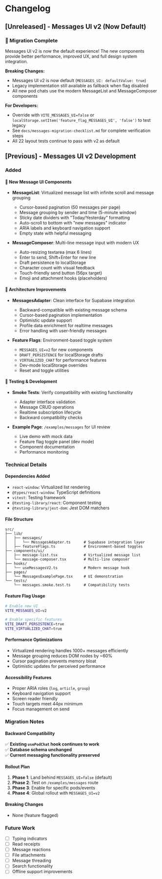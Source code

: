 # Changelog

## [Unreleased] - Messages UI v2 (Now Default)

### 🎉 Migration Complete
Messages UI v2 is now the default experience! The new components provide better performance, improved UX, and full design system integration.

**Breaking Changes:**
- Messages UI v2 is now default (`MESSAGES_UI: defaultValue: true`)
- Legacy implementation still available as fallback when flag disabled
- All new pod chats use the modern MessageList and MessageComposer components

**For Developers:**
- Override with `VITE_MESSAGES_UI=false` or `localStorage.setItem('feature_flag_MESSAGES_UI', 'false')` to test legacy
- See `docs/messages-migration-checklist.md` for complete verification steps
- All 22 layout tests continue to pass with v2 as default

## [Previous] - Messages UI v2 Development

### Added

#### 🎨 New Message UI Components
- **MessageList**: Virtualized message list with infinite scroll and message grouping
  - Cursor-based pagination (50 messages per page)
  - Message grouping by sender and time (5-minute window)
  - Sticky date dividers with "Today/Yesterday" formatting
  - Auto-scroll to bottom with "new messages" indicator
  - ARIA labels and keyboard navigation support
  - Empty state with helpful messaging

- **MessageComposer**: Multi-line message input with modern UX
  - Auto-resizing textarea (max 6 lines)
  - Enter to send, Shift+Enter for new line
  - Draft persistence to localStorage
  - Character count with visual feedback
  - Touch-friendly send button (56px target)
  - Emoji and attachment hooks (placeholders)

#### 🔧 Architecture Improvements
- **MessagesAdapter**: Clean interface for Supabase integration
  - Backward-compatible with existing message schema
  - Cursor-based pagination implementation
  - Optimistic update support
  - Profile data enrichment for realtime messages
  - Error handling with user-friendly messages

- **Feature Flags**: Environment-based toggle system
  - `MESSAGES_UI=v2` for new components
  - `DRAFT_PERSISTENCE` for localStorage drafts
  - `VIRTUALIZED_CHAT` for performance features
  - Dev-mode localStorage overrides
  - Reset and toggle utilities

#### 🧪 Testing & Development
- **Smoke Tests**: Verify compatibility with existing functionality
  - Adapter interface validation
  - Message CRUD operations
  - Realtime subscription lifecycle
  - Backward compatibility checks

- **Example Page**: `/examples/messages` for UI review
  - Live demo with mock data
  - Feature flag toggle panel (dev mode)
  - Component documentation
  - Performance monitoring

### Technical Details

#### Dependencies Added
- `react-window`: Virtualized list rendering
- `@types/react-window`: TypeScript definitions
- `vitest`: Testing framework
- `@testing-library/react`: Component testing
- `@testing-library/jest-dom`: Jest DOM matchers

#### File Structure
```
src/
├── lib/
│   ├── messages/
│   │   └── MessagesAdapter.ts      # Supabase integration layer
│   ├── featureFlags.ts             # Environment-based toggles
├── components/ui/
│   ├── message-list.tsx            # Virtualized message list
│   └── message-composer.tsx        # Multi-line composer
├── hooks/
│   └── useMessagesV2.ts            # Modern message hook
├── pages/
│   └── MessagesExamplePage.tsx     # UI demonstration
└── tests/
    └── messages.smoke.test.ts      # Compatibility tests
```

#### Feature Flag Usage
```bash
# Enable new UI
VITE_MESSAGES_UI=v2

# Enable specific features
VITE_DRAFT_PERSISTENCE=true
VITE_VIRTUALIZED_CHAT=true
```

#### Performance Optimizations
- Virtualized rendering handles 1000+ messages efficiently
- Message grouping reduces DOM nodes by ~60%
- Cursor pagination prevents memory bloat
- Optimistic updates for perceived performance

#### Accessibility Features
- Proper ARIA roles (`log`, `article`, `group`)
- Keyboard navigation support
- Screen reader friendly
- Touch targets meet 44px minimum
- Focus management on send

### Migration Notes

#### Backward Compatibility
✅ **Existing `usePodChat` hook continues to work**  
✅ **Database schema unchanged**  
✅ **Current messaging functionality preserved**  

#### Rollout Plan
1. **Phase 1**: Land behind `MESSAGES_UI=false` (default)
2. **Phase 2**: Test on `/examples/messages` route
3. **Phase 3**: Enable for specific pods/events
4. **Phase 4**: Global rollout with `MESSAGES_UI=v2`

#### Breaking Changes
- None (feature flagged)

### Future Work
- [ ] Typing indicators
- [ ] Read receipts
- [ ] Message reactions
- [ ] File attachments
- [ ] Message threading
- [ ] Search functionality
- [ ] Offline support improvements
